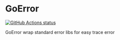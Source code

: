 # GoError

<p align="left">
  <a href="https://github.com/touchtechnologies-product/goerror"><img alt="GitHub Actions status" src="https://github.com/touchtechnologies-product/goerror/workflows/go-unit-test/badge.svg"></a>
</p>

GoError wrap standard error libs for easy trace error